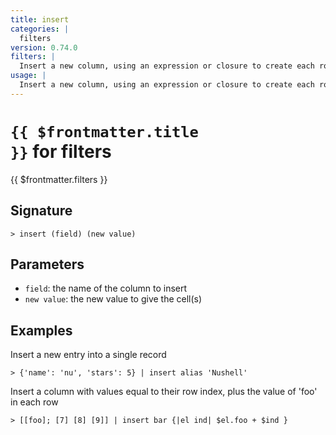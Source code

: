 ```yaml
---
title: insert
categories: |
  filters
version: 0.74.0
filters: |
  Insert a new column, using an expression or closure to create each row's values.
usage: |
  Insert a new column, using an expression or closure to create each row's values.
---
```


# <code>{{ $frontmatter.title }}</code> for filters

<div class='command-title'>{{ $frontmatter.filters }}</div>

## Signature

```> insert (field) (new value)```

## Parameters

 -  `field`: the name of the column to insert
 -  `new value`: the new value to give the cell(s)

## Examples

Insert a new entry into a single record
```shell
> {'name': 'nu', 'stars': 5} | insert alias 'Nushell'
```

Insert a column with values equal to their row index, plus the value of 'foo' in each row
```shell
> [[foo]; [7] [8] [9]] | insert bar {|el ind| $el.foo + $ind }
```
